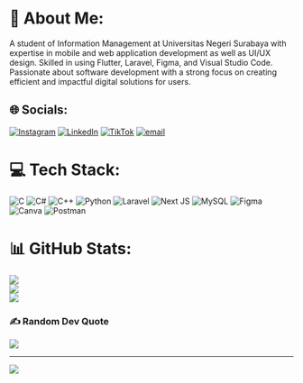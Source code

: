 # 💫 About Me:
A student of Information Management at Universitas Negeri Surabaya with expertise in mobile and web application development as well as UI/UX design. Skilled in using Flutter, Laravel, Figma, and Visual Studio Code. Passionate about software development with a strong focus on creating efficient and impactful digital solutions for users.


## 🌐 Socials:
[![Instagram](https://img.shields.io/badge/Instagram-%23E4405F.svg?logo=Instagram&logoColor=white)](https://instagram.com/dicky_sihite.02) [![LinkedIn](https://img.shields.io/badge/LinkedIn-%230077B5.svg?logo=linkedin&logoColor=white)](https://linkedin.com/in/dickysihite) [![TikTok](https://img.shields.io/badge/TikTok-%23000000.svg?logo=TikTok&logoColor=white)](https://tiktok.com/@dickysht) [![email](https://img.shields.io/badge/Email-D14836?logo=gmail&logoColor=white)](mailto:dickysihite02@gmail.com) 

# 💻 Tech Stack:
![C](https://img.shields.io/badge/c-%2300599C.svg?style=for-the-badge&logo=c&logoColor=white) ![C#](https://img.shields.io/badge/c%23-%23239120.svg?style=for-the-badge&logo=csharp&logoColor=white) ![C++](https://img.shields.io/badge/c++-%2300599C.svg?style=for-the-badge&logo=c%2B%2B&logoColor=white) ![Python](https://img.shields.io/badge/python-3670A0?style=for-the-badge&logo=python&logoColor=ffdd54) ![Laravel](https://img.shields.io/badge/laravel-%23FF2D20.svg?style=for-the-badge&logo=laravel&logoColor=white) ![Next JS](https://img.shields.io/badge/Next-black?style=for-the-badge&logo=next.js&logoColor=white) ![MySQL](https://img.shields.io/badge/mysql-4479A1.svg?style=for-the-badge&logo=mysql&logoColor=white) ![Figma](https://img.shields.io/badge/figma-%23F24E1E.svg?style=for-the-badge&logo=figma&logoColor=white) ![Canva](https://img.shields.io/badge/Canva-%2300C4CC.svg?style=for-the-badge&logo=Canva&logoColor=white) ![Postman](https://img.shields.io/badge/Postman-FF6C37?style=for-the-badge&logo=postman&logoColor=white)
# 📊 GitHub Stats:
![](https://github-readme-stats.vercel.app/api?username=Dicky-Sihite&theme=solarized-light&hide_border=true&include_all_commits=true&count_private=false)<br/>
![](https://nirzak-streak-stats.vercel.app/?user=Dicky-Sihite&theme=solarized-light&hide_border=true)<br/>
![](https://github-readme-stats.vercel.app/api/top-langs/?username=Dicky-Sihite&theme=solarized-light&hide_border=true&include_all_commits=true&count_private=false&layout=compact)

### ✍️ Random Dev Quote
![](https://quotes-github-readme.vercel.app/api?type=horizontal&theme=radical)

---
[![](https://visitcount.itsvg.in/api?id=Dicky-Sihite&icon=0&color=0)](https://visitcount.itsvg.in)

<!-- Proudly created with GPRM ( https://gprm.itsvg.in ) -->
